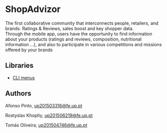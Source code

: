 # ShopAdvizor

The first collaborative community that interconnects people, retailers, and brands. Ratings &amp; Reviews, sales boost and key shopper data.   
Through the mobile app, users have the opportunity to find information about your products (ratings and reviews, composition,
nutritional information …), and also to participate in various competitions and missions offered by your brands

## Libraries

- [CLI menus](https://github.com/nathanielove/Java-Console-View)

## Authors

Afonso Pinto, up201503316@fe.up.pt

Rostyslav Khoptiy, up201506219@fe.up.pt

Tomás Oliveira, up201504746@fe.up.pt
